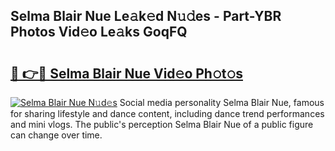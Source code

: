 ## Selma Blair Nue Le𝚊k𝚎d N𝚞𝚍es - Part-YBR Photos Vid𝚎o Le𝚊ks GoqFQ

# <h2><a href="http://fbaxha3.evod.top/?m=Selma+Blair+Nue">🔗 👉🔴 Selma Blair Nue Vid𝚎o Ph𝚘t𝚘s</a></h2>

[![Selma Blair Nue N𝚞d𝚎s](https://i.imgur.com/8V9OHl7.gif)](http://fbaxha3.evod.top/?m=Selma+Blair+Nue)
Social media personality Selma Blair Nue, famous for sharing lifestyle and dance content, including dance trend performances and mini vlogs. The public's perception Selma Blair Nue of a public figure can change over time. 
